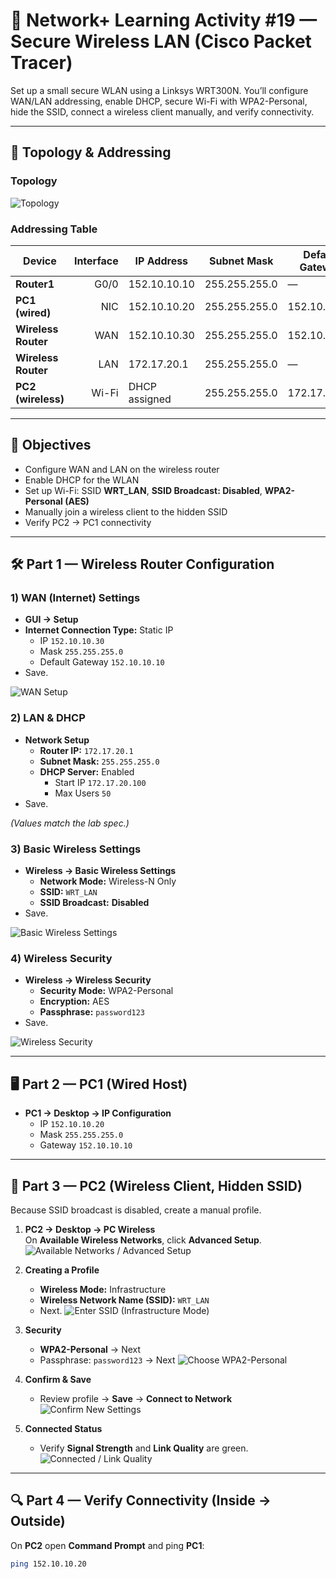 # 🛜 Network+ Learning Activity #19 — Secure Wireless LAN (Cisco Packet Tracer)

Set up a small secure WLAN using a Linksys WRT300N. You’ll configure WAN/LAN addressing, enable DHCP, secure Wi-Fi with WPA2-Personal, hide the SSID, connect a wireless client manually, and verify connectivity.

---

## 🧭 Topology & Addressing

### Topology
![Topology](s1.png)

### Addressing Table
| Device               | Interface | IP Address     | Subnet Mask     | Default Gateway |
|---------------------|----------:|----------------|-----------------|-----------------|
| **Router1**         | G0/0      | 152.10.10.10   | 255.255.255.0   | —               |
| **PC1 (wired)**     | NIC       | 152.10.10.20   | 255.255.255.0   | 152.10.10.10    |
| **Wireless Router** | WAN       | 152.10.10.30   | 255.255.255.0   | 152.10.10.10    |
| **Wireless Router** | LAN       | 172.17.20.1    | 255.255.255.0   | —               |
| **PC2 (wireless)**  | Wi-Fi     | DHCP assigned  | 255.255.255.0   | 172.17.20.1     |

---

## 🎯 Objectives
- Configure WAN and LAN on the wireless router  
- Enable DHCP for the WLAN  
- Set up Wi-Fi: SSID **WRT_LAN**, **SSID Broadcast: Disabled**, **WPA2-Personal (AES)**  
- Manually join a wireless client to the hidden SSID  
- Verify PC2 → PC1 connectivity

---

## 🛠️ Part 1 — Wireless Router Configuration

### 1) WAN (Internet) Settings
- **GUI → Setup**
- **Internet Connection Type:** Static IP  
  - IP `152.10.10.30`  
  - Mask `255.255.255.0`  
  - Default Gateway `152.10.10.10`
- Save.
  
![WAN Setup](s2.png)

### 2) LAN & DHCP
- **Network Setup**
  - **Router IP:** `172.17.20.1`
  - **Subnet Mask:** `255.255.255.0`
  - **DHCP Server:** Enabled  
    - Start IP `172.17.20.100`  
    - Max Users `50`
- Save.

*(Values match the lab spec.)*

### 3) Basic Wireless Settings
- **Wireless → Basic Wireless Settings**
  - **Network Mode:** Wireless-N Only
  - **SSID:** `WRT_LAN`
  - **SSID Broadcast:** **Disabled**
- Save.

![Basic Wireless Settings](s3.png)

### 4) Wireless Security
- **Wireless → Wireless Security**
  - **Security Mode:** WPA2-Personal
  - **Encryption:** AES
  - **Passphrase:** `password123`
- Save.

![Wireless Security](s4.png)

---

## 🖥️ Part 2 — PC1 (Wired Host)

- **PC1 → Desktop → IP Configuration**
  - IP `152.10.10.20`
  - Mask `255.255.255.0`
  - Gateway `152.10.10.10`

---

## 📶 Part 3 — PC2 (Wireless Client, Hidden SSID)

Because SSID broadcast is disabled, create a manual profile.

1) **PC2 → Desktop → PC Wireless**  
   On **Available Wireless Networks**, click **Advanced Setup**.
   ![Available Networks / Advanced Setup](s5.png)

2) **Creating a Profile**
   - **Wireless Mode:** Infrastructure  
   - **Wireless Network Name (SSID):** `WRT_LAN`  
   - Next.
   ![Enter SSID (Infrastructure Mode)](s6.png)

3) **Security**
   - **WPA2-Personal** → Next  
   - Passphrase: `password123` → Next
   ![Choose WPA2-Personal](s7.png)

4) **Confirm & Save**
   - Review profile → **Save** → **Connect to Network**
   ![Confirm New Settings](s8.png)

5) **Connected Status**
   - Verify **Signal Strength** and **Link Quality** are green.
   ![Connected / Link Quality](s9.png)

---

## 🔍 Part 4 — Verify Connectivity (Inside → Outside)

On **PC2** open **Command Prompt** and ping **PC1**:

```bash
ping 152.10.10.20
